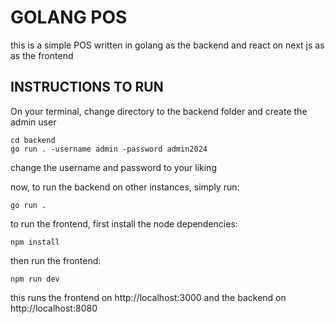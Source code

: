 # GOLANG POS

this is a simple POS written in golang as the backend and react on next js as as the frontend

## INSTRUCTIONS TO RUN
On your terminal, change directory to the backend folder and create the admin user
```
cd backend
go run . -username admin -password admin2024
```
change the username and password to your liking

now, to run the backend on other instances, simply run:
```
go run .
```

to run the frontend, first install the node dependencies:
```
npm install
```
then run the frontend:
```
npm run dev
```
this runs the frontend on http://localhost:3000 and the backend on http://localhost:8080